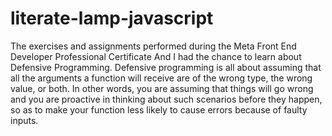 # literate-lamp-javascript
The exercises and assignments performed during the Meta Front End Developer Professional Certificate
And I had the chance to learn about Defensive Programming.
Defensive programming is all about assuming that all the arguments a function will receive are of the wrong type,  the wrong value, or both.
In other words, you are assuming that things will go wrong and you are proactive in thinking about such scenarios before they happen, so as to make your function less likely to cause errors because of faulty inputs.
